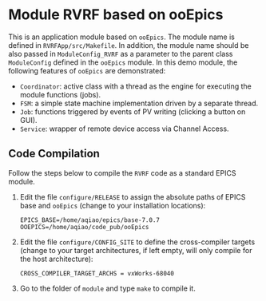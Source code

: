 # Module RVRF based on ooEpics
This is an application module based on `ooEpics`. The module name is defined in `RVRFApp/src/Makefile`. In addition, the module name should be also passed in `ModuleConfig_RVRF` as a parameter to the parent class `ModuleConfig` defined in the `ooEpics` module. In this demo module, the following features of `ooEpics` are demonstrated:
- `Coordinator`: active class with a thread as the engine for executing the module functions (jobs).
- `FSM`: a simple state machine implementation driven by a separate thread.
- `Job`: functions triggered by events of PV writing (clicking a button on GUI).
- `Service`: wrapper of remote device access via Channel Access.

## Code Compilation
Follow the steps below to compile the `RVRF` code as a standard EPICS module.
1. Edit the file `configure/RELEASE` to assign the absolute paths of EPICS base and `ooEpics` (change to your installation locations):
   ```
   EPICS_BASE=/home/aqiao/epics/base-7.0.7
   OOEPICS=/home/aqiao/code_pub/ooEpics
   ```
3. Edit the file `configure/CONFIG_SITE` to define the cross-compiler targets (change to your target architectures, if left empty, will only compile for the host architecture):
   ```
   CROSS_COMPILER_TARGET_ARCHS = vxWorks-68040
   ```
4. Go to the folder of `module` and type `make` to compile it.

